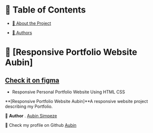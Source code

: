 
<!-- TABLE OF CONTENTS -->

# 📗 Table of Contents

- [📖 About the Project](#about-project)
 
- [👥 Authors](#authors)




<!-- PROJECT DESCRIPTION -->

# 📖 [Responsive Portfolio Website Aubin] <a name="about-project"></a>
## [Check it on figma](https://www.figma.com/file/OvAGBygp8Pz8Qc0zhGJdal/My-Updated-Portfolio?node-id=0%3A843&t=P6ArAF0PWVSJ0Tn3-0)


- Responsive Personal Portfolio Website Using HTML CSS 

**[Responsive Portfolio Website Aubin]**A responsive website project describing my Portfolio.

👤 **Author** . [Aubin Simpeze]()

💙 Check my profile on Github [Aubin](https://github.com/aubinleyoung)
